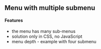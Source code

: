 ## Menu with multiple submenu

#### Features
* the menu has many sub-menus
* solution only in CSS, no JavaScript
* menu depth - example with four submenu